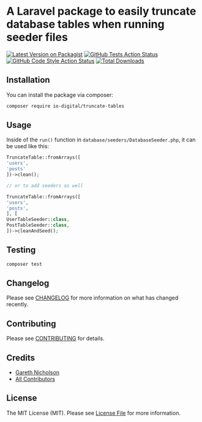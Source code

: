 # A Laravel package to easily truncate database tables when running seeder files

[![Latest Version on Packagist](https://img.shields.io/packagist/v/io-digital/truncate-tables.svg?style=flat-square)](https://packagist.org/packages/io-digital/truncate-tables)
[![GitHub Tests Action Status](https://img.shields.io/github/workflow/status/io-digital/truncate-tables/run-tests?label=tests)](https://github.com/io-digital/truncate-tables/actions?query=workflow%3Arun-tests+branch%3Amaster)
[![GitHub Code Style Action Status](https://img.shields.io/github/workflow/status/io-digital/truncate-tables/Check%20&%20fix%20styling?label=code%20style)](https://github.com/io-digital/truncate-tables/actions?query=workflow%3A"Check+%26+fix+styling"+branch%3Amaster)
[![Total Downloads](https://img.shields.io/packagist/dt/io-digital/truncate-tables.svg?style=flat-square)](https://packagist.org/packages/io-digital/truncate-tables)

## Installation

You can install the package via composer:

```bash
composer require io-digital/truncate-tables
```

## Usage

Inside of the `run()` function in `database/seeders/DatabaseSeeder.php`, it can be used like this:

```php
TruncateTable::fromArrays([
'users',
'posts'
])->clean();

// or to add seeders as well

TruncateTable::fromArrays([
'users',
'posts',
], [
UserTableSeeder::class,
PostTableSeeder::class,
])->cleanAndSeed();

```

## Testing

```bash
composer test
```

## Changelog

Please see [CHANGELOG](CHANGELOG.md) for more information on what has changed recently.

## Contributing

Please see [CONTRIBUTING](.github/CONTRIBUTING.md) for details.

## Credits

- [Gareth Nicholson](https://github.com/io-digital)
- [All Contributors](../../contributors)

## License

The MIT License (MIT). Please see [License File](LICENSE.md) for more information.
